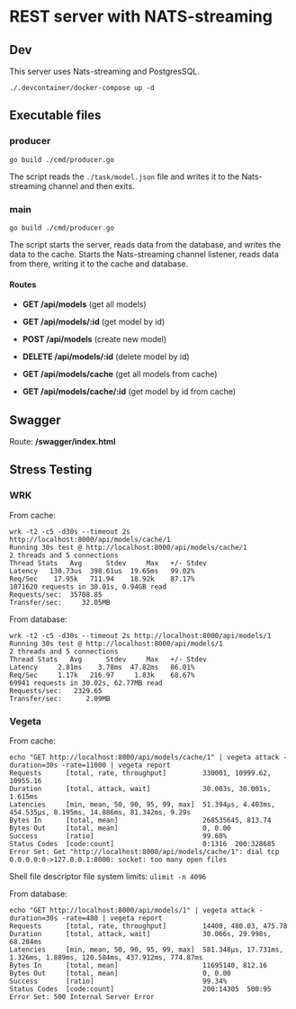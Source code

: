 # REST server with NATS-streaming
## Dev
This server uses Nats-streaming and PostgresSQL.
```
./.devcontainer/docker-compose up -d
```
## Executable files
### producer
```
go build ./cmd/producer.go
```
The script reads the `./task/model.json` file and writes it to the Nats-streaming channel and then exits.

### main
```
go build ./cmd/producer.go
```
The script starts the server, reads data from the database, and writes the data to the cache. Starts the Nats-streaming channel listener, reads data from there, writing it to the cache and database.

#### Routes
- **GET /api/models** (get all models)
- **GET /api/models/:id** (get model by id)
- **POST /api/models** (create new model)
- **DELETE /api/models/:id** (delete model by id)


- **GET /api/models/cache** (get all models from cache)
- **GET /api/models/cache/:id** (get model by id from cache)

## Swagger

Route: **/swagger/index.html**

## Stress Testing

### WRK
From cache:
```
wrk -t2 -c5 -d30s --timeout 2s http://localhost:8000/api/models/cache/1
Running 30s test @ http://localhost:8000/api/models/cache/1
2 threads and 5 connections
Thread Stats   Avg      Stdev     Max   +/- Stdev
Latency   130.73us  398.61us  19.65ms   99.02%
Req/Sec    17.95k   711.94    18.92k    87.17%
1071620 requests in 30.01s, 0.94GB read
Requests/sec:  35708.85
Transfer/sec:     32.05MB
```
From database:
```
wrk -t2 -c5 -d30s --timeout 2s http://localhost:8000/api/models/1
Running 30s test @ http://localhost:8000/api/models/1
2 threads and 5 connections
Thread Stats   Avg      Stdev     Max   +/- Stdev
Latency     2.81ms    3.78ms  47.82ms   86.01%
Req/Sec     1.17k   216.97     1.83k    68.67%
69941 requests in 30.02s, 62.77MB read
Requests/sec:   2329.65
Transfer/sec:      2.09MB
```

### Vegeta
From cache:
```
echo "GET http://localhost:8000/api/models/cache/1" | vegeta attack -duration=30s -rate=11000 | vegeta report
Requests      [total, rate, throughput]         330001, 10999.62, 10955.16
Duration      [total, attack, wait]             30.003s, 30.001s, 1.615ms
Latencies     [min, mean, 50, 90, 95, 99, max]  51.394µs, 4.403ms, 454.535µs, 8.195ms, 14.886ms, 81.342ms, 9.29s
Bytes In      [total, mean]                     268535645, 813.74
Bytes Out     [total, mean]                     0, 0.00
Success       [ratio]                           99.60%
Status Codes  [code:count]                      0:1316  200:328685  
Error Set: Get "http://localhost:8000/api/models/cache/1": dial tcp 0.0.0.0:0->127.0.0.1:8000: socket: too many open files
```
Shell file descriptor file system limits: `ulimit -n 4096`

From database:
```
echo "GET http://localhost:8000/api/models/1" | vegeta attack -duration=30s -rate=480 | vegeta report
Requests      [total, rate, throughput]         14400, 480.03, 475.78
Duration      [total, attack, wait]             30.066s, 29.998s, 68.284ms
Latencies     [min, mean, 50, 90, 95, 99, max]  581.348µs, 17.731ms, 1.326ms, 1.889ms, 120.584ms, 437.912ms, 774.87ms
Bytes In      [total, mean]                     11695140, 812.16
Bytes Out     [total, mean]                     0, 0.00
Success       [ratio]                           99.34%
Status Codes  [code:count]                      200:14305  500:95  
Error Set: 500 Internal Server Error
```